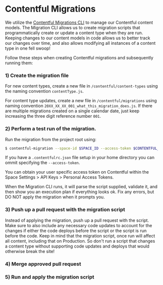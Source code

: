 # Contentful Migrations

We utilize the [Contentful Migrations CLI](https://github.com/contentful/migration-cli) to manage our Contentful content models. The Migration CLI allows us to create migration scripts that programmatically create or update a content type when they are run. Keeping changes to our content models in code allows us to better track our changes over time, and also allows modifying all instances of a content type in one fell swoop!

Follow these steps when creating Contentful migrations and subsequently running them:

### 1\) Create the migration file

For new content types, create a new file in `/contentful/content-types` using the naming convention `contentType.js`.

For content type updates, create a new file in `/contentful/migrations` using naming convention `20XX_XX_XX_001_what_this_migration_does.js`. If there are multiple migrations created on a single calendar date, just keep increasing the three digit reference number `001`.

### 2\) Perform a test run of the migration.

Run the migration from the project root using:

```bash
$ contentful-migration --space-id $SPACE_ID --access-token $CONTENTFUL_MANAGEMENT_ACCESS_TOKEN contentful/migrations/2018_02_23_001_what_this_migration_does.js
```

If you have a `.contentfulrc.json` file setup in your home directory you can ommit specifying the `--access-token`.

You can obtain your user specific access token on Contentful within the Space Settings &gt; API Keys &gt; Personal Access Tokens.

When the Migration CLI runs, it will parse the script supplied, validate it, and then show you an execution plan if everything looks ok. Fix any errors, but DO NOT apply the migration when it prompts you.

### 3\) Push up a pull request with the migration script

Instead of applying the migration, push up a pull request with the script. Make sure to also include any necessary code updates to account for the changes if either the code deploys before the script or the script is run before the code. Keep in mind that the migration script, once run will affect all content, including that on Production. So don't run a script that changes a content type without supporting code updates and deploys that would otherwise break the site!

### 4\) Merge approved pull request

### 5\) Run and apply the migration script
